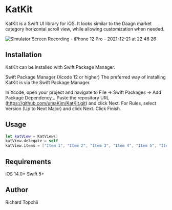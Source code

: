 # KatKit
KatKit is a Swift UI library for iOS. It looks similar to the Daagn market category horizontal scroll view, while allowing customization when needed.

![Simulator Screen Recording - iPhone 12 Pro - 2021-12-21 at 22 48 26](https://user-images.githubusercontent.com/85341050/146948782-d67593e7-5c7f-45c7-8ea8-b576cd01fbe4.gif)

## Installation
KatKit can be installed with Swift Package Manager.

Swift Package Manager (Xcode 12 or higher)
The preferred way of installing KatKit is via the Swift Package Manager.

In Xcode, open your project and navigate to File → Swift Packages → Add Package Dependency...
Paste the repository URL (https://github.com/umaKim/KatKit.git) and click Next.
For Rules, select Version (Up to Next Major) and click Next.
Click Finish.

## Usage
```Swift
let katView = KatView()
katView.delegate = self
katView.items = ["Item 1", "Item 2", "Item 3", "Item 4", "Item 5", "Item 6", "Item 7", "Item 8"]
```

## Requirements
iOS 14.0+
Swift 5+

## Author
Richard Topchii
